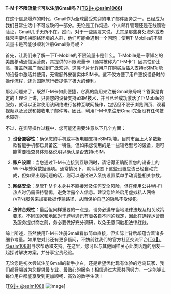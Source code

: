 **T-M卡不限流量卡可以注册Gmail吗？[[TG💪+ @esim1088](https://t.me/s/esim1088)]**

在这个信息爆炸的时代，Gmail作为全球最受欢迎的电子邮件服务之一，已经成为我们日常生活中不可或缺的一部分。无论是工作沟通、个人邮件管理还是在线购物验证，Gmail几乎无所不在。然而，对于一些朋友来说，尤其是那些身处海外或者经常需要切换网络环境的人群，他们可能会遇到一个问题：使用T-Mobile的不限流量卡是否能够顺利注册Gmail账号呢？

首先，让我们来了解一下T-Mobile的不限流量卡是什么。T-Mobile是一家知名的美国移动通信运营商，其提供的不限流量卡（通常被称为“T-M卡”）因其性价比高、覆盖范围广而受到广泛欢迎。这类卡片允许用户在购买后插入支持eSIM功能的设备中激活并使用，无需额外安装实体SIM卡。这不仅方便了用户更换设备时的操作流程，还为国际旅行者提供了极大的便利。

那么问题来了，既然T-M卡如此便捷，它真的能用来注册Gmail账号吗？答案是肯定的！理论上讲，只要您的设备支持eSIM技术，并且已经成功激活了T-Mobile的服务，就可以正常使用该网络进行各种互联网操作，包括但不限于浏览网页、观看视频以及发送和接收电子邮件等。因此，利用T-M卡来注册Gmail完全没有任何技术障碍。

不过，在实际操作过程中，您可能还需要注意以下几个方面：

1. **设备兼容性**：确保您的手机或平板电脑支持eSIM功能。目前市面上大多数新款智能手机都已具备这一特性，但如果您使用的是一些较老型号的设备，则可能需要检查具体规格说明以确认是否支持eSIM。

2. **账户设置**：当您通过T-M卡连接到互联网时，请记得正确配置您的设备上的Wi-Fi与蜂窝数据选项。通常情况下，默认状态下这些设置应该已经自动完成，但如果出现问题的话，则可以通过进入系统设置菜单手动调整相关参数。

3. **网络安全**：尽管T-M卡本身并不直接涉及任何安全风险，但在使用公共Wi-Fi热点时仍需保持警惕，避免泄露个人信息。建议您始终启用虚拟私人网络(VPN)服务来加密数据传输路径，从而保护自己的隐私不受侵犯。

4. **法律合规性**：最后但同样重要的一点是，请务必遵守当地法律法规及相关政策要求。不同国家和地区对于跨境通讯有着各自不同的规定，因此在选择运营商及服务提供商之前，务必要做好充分调研，以免无意间触犯法律红线。

综上所述，虽然使用T-M卡注册Gmail看似简单直接，但实际上背后却蕴含着诸多细节考量。如果您对此还有更多疑问，不妨前往我们的官方社区交流平台[[TG💪+ @esim1088](https://t.me/s/esim1088)]寻求帮助和支持。在这里，您可以与其他同样关心此类话题的朋友一起探讨解决方案，并分享宝贵经验。

无论您是初次尝试注册Gmail的新手小白，还是希望优化现有体验的老鸟玩家，我们都将竭诚为您提供最专业、最贴心的服务！相信通过大家共同努力，一定能够让每位用户都能享受到更加顺畅、高效的数字生活！

[[TG💪+ @esim1088](https://t.me/s/esim1088) ![Image](https://i.postimg.cc/4NQfJmqS/Snipaste-2025-05-13-00-14-12.png)]